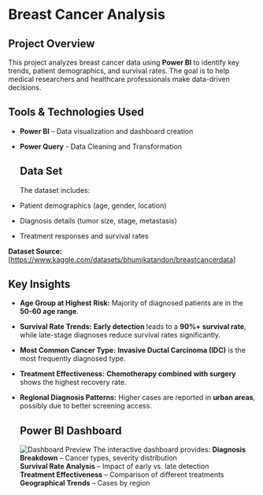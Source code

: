 # Breast Cancer Analysis

## Project Overview
This project analyzes breast cancer data using **Power BI** to identify key trends, patient demographics, and survival rates. The goal is to help medical researchers and healthcare professionals make data-driven decisions.  

## Tools & Technologies Used
- **Power BI** – Data visualization and dashboard creation
- **Power Query** - Data Cleaning and Transformation

  ## Data Set
  The dataset includes:  
- Patient demographics (age, gender, location)  
- Diagnosis details (tumor size, stage, metastasis)  
- Treatment responses and survival rates  

**Dataset Source:** [https://www.kaggle.com/datasets/bhumikatandon/breastcancerdata]  

## Key Insights
- **Age Group at Highest Risk:** Majority of diagnosed patients are in the **50-60 age range**.  
- **Survival Rate Trends:** **Early detection** leads to a **90%+ survival rate**, while late-stage diagnoses reduce survival rates significantly.  
- **Most Common Cancer Type:** **Invasive Ductal Carcinoma (IDC)** is the most frequently diagnosed type.  
- **Treatment Effectiveness:** **Chemotherapy combined with surgery** shows the highest recovery rate.  
- **Regional Diagnosis Patterns:** Higher cases are reported in **urban areas**, possibly due to better screening access.

  ## Power BI Dashboard
  ![Dashboard Preview]()
  The interactive dashboard provides:
    **Diagnosis Breakdown** – Cancer types, severity distribution  
    **Survival Rate Analysis** – Impact of early vs. late detection  
    **Treatment Effectiveness** – Comparison of different treatments  
    **Geographical Trends** – Cases by region  

